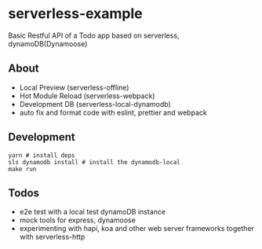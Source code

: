# serverless-example

Basic Restful API of a Todo app based on serverless, dynamoDB(Dynamoose)

## About
* Local Preview (serverless-offline)
* Hot Module Reload (serverless-webpack)
* Development DB (serverless-local-dynamodb)
* auto fix and format code with eslint, prettier and webpack

## Development

```shell
yarn # install deps
sls dynamodb install # install the dynamodb-local
make run
```

## Todos
* e2e test with a local test dynamoDB instance
* mock tools for express, dynamoose
* experimenting with hapi, koa and other web server frameworks together with serverless-http
